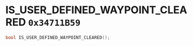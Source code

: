 # IS_USER_DEFINED_WAYPOINT_CLEARED `0x34711B59`

```cpp
bool IS_USER_DEFINED_WAYPOINT_CLEARED();
```